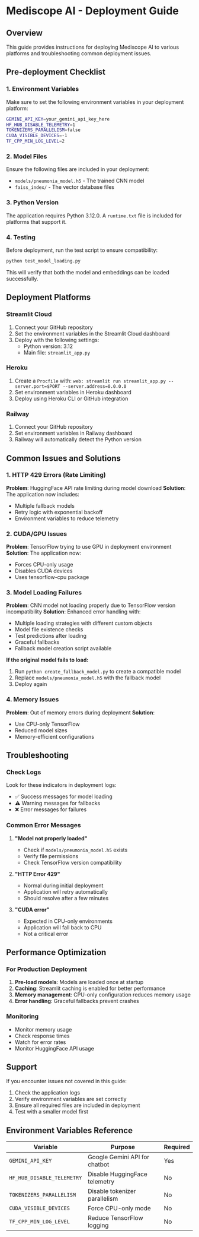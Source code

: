 # Mediscope AI - Deployment Guide

## Overview

This guide provides instructions for deploying Mediscope AI to various platforms and troubleshooting common deployment issues.

## Pre-deployment Checklist

### 1. Environment Variables

Make sure to set the following environment variables in your deployment platform:

```bash
GEMINI_API_KEY=your_gemini_api_key_here
HF_HUB_DISABLE_TELEMETRY=1
TOKENIZERS_PARALLELISM=false
CUDA_VISIBLE_DEVICES=-1
TF_CPP_MIN_LOG_LEVEL=2
```

### 2. Model Files

Ensure the following files are included in your deployment:

- `models/pneumonia_model.h5` - The trained CNN model
- `faiss_index/` - The vector database files

### 3. Python Version

The application requires Python 3.12.0. A `runtime.txt` file is included for platforms that support it.

### 4. Testing

Before deployment, run the test script to ensure compatibility:

```bash
python test_model_loading.py
```

This will verify that both the model and embeddings can be loaded successfully.

## Deployment Platforms

### Streamlit Cloud

1. Connect your GitHub repository
2. Set the environment variables in the Streamlit Cloud dashboard
3. Deploy with the following settings:
   - Python version: 3.12
   - Main file: `streamlit_app.py`

### Heroku

1. Create a `Procfile` with: `web: streamlit run streamlit_app.py --server.port=$PORT --server.address=0.0.0.0`
2. Set environment variables in Heroku dashboard
3. Deploy using Heroku CLI or GitHub integration

### Railway

1. Connect your GitHub repository
2. Set environment variables in Railway dashboard
3. Railway will automatically detect the Python version

## Common Issues and Solutions

### 1. HTTP 429 Errors (Rate Limiting)

**Problem**: HuggingFace API rate limiting during model download
**Solution**: The application now includes:

- Multiple fallback models
- Retry logic with exponential backoff
- Environment variables to reduce telemetry

### 2. CUDA/GPU Issues

**Problem**: TensorFlow trying to use GPU in deployment environment
**Solution**: The application now:

- Forces CPU-only usage
- Disables CUDA devices
- Uses tensorflow-cpu package

### 3. Model Loading Failures

**Problem**: CNN model not loading properly due to TensorFlow version incompatibility
**Solution**: Enhanced error handling with:

- Multiple loading strategies with different custom objects
- Model file existence checks
- Test predictions after loading
- Graceful fallbacks
- Fallback model creation script available

**If the original model fails to load:**

1. Run `python create_fallback_model.py` to create a compatible model
2. Replace `models/pneumonia_model.h5` with the fallback model
3. Deploy again

### 4. Memory Issues

**Problem**: Out of memory errors during deployment
**Solution**:

- Use CPU-only TensorFlow
- Reduced model sizes
- Memory-efficient configurations

## Troubleshooting

### Check Logs

Look for these indicators in deployment logs:

- ✅ Success messages for model loading
- ⚠️ Warning messages for fallbacks
- ❌ Error messages for failures

### Common Error Messages

1. **"Model not properly loaded"**

   - Check if `models/pneumonia_model.h5` exists
   - Verify file permissions
   - Check TensorFlow version compatibility

2. **"HTTP Error 429"**

   - Normal during initial deployment
   - Application will retry automatically
   - Should resolve after a few minutes

3. **"CUDA error"**
   - Expected in CPU-only environments
   - Application will fall back to CPU
   - Not a critical error

## Performance Optimization

### For Production Deployment

1. **Pre-load models**: Models are loaded once at startup
2. **Caching**: Streamlit caching is enabled for better performance
3. **Memory management**: CPU-only configuration reduces memory usage
4. **Error handling**: Graceful fallbacks prevent crashes

### Monitoring

- Monitor memory usage
- Check response times
- Watch for error rates
- Monitor HuggingFace API usage

## Support

If you encounter issues not covered in this guide:

1. Check the application logs
2. Verify environment variables are set correctly
3. Ensure all required files are included in deployment
4. Test with a smaller model first

## Environment Variables Reference

| Variable                   | Purpose                       | Required |
| -------------------------- | ----------------------------- | -------- |
| `GEMINI_API_KEY`           | Google Gemini API for chatbot | Yes      |
| `HF_HUB_DISABLE_TELEMETRY` | Disable HuggingFace telemetry | No       |
| `TOKENIZERS_PARALLELISM`   | Disable tokenizer parallelism | No       |
| `CUDA_VISIBLE_DEVICES`     | Force CPU-only mode           | No       |
| `TF_CPP_MIN_LOG_LEVEL`     | Reduce TensorFlow logging     | No       |
